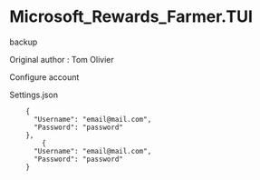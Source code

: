# Microsoft_Rewards_Farmer.TUI
backup 

Original author : Tom Olivier  

Configure account 

Settings.json
```
    {
      "Username": "email@mail.com",
      "Password": "password"
    },
        {
      "Username": "email@mail.com",
      "Password": "password"
    }

